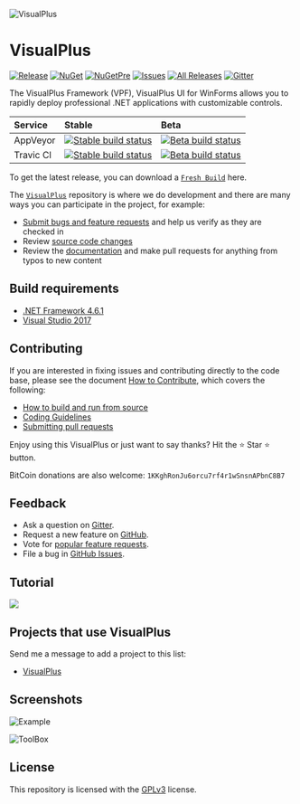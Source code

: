![VisualPlus](http://i.imgur.com/KwWQDQZ.png)
# VisualPlus
[![Release](https://img.shields.io/github/release/DarkByte7/VisualPlus.svg?style=flat)](https://github.com/DarkByte7/VisualPlus/releases/latest)
[![NuGet](https://img.shields.io/nuget/v/VisualPlus.svg?style=flat)](https://www.nuget.org/packages/VisualPlus/)
[![NuGetPre](https://img.shields.io/nuget/vpre/VisualPlus.svg?style=flat)](https://www.nuget.org/packages/VisualPlus/)
[![Issues](https://img.shields.io/github/issues/DarkByte7/VisualPlus.svg?style=flat)](https://github.com/DarkByte7/VisualPlus/issues)
[![All Releases](https://img.shields.io/github/downloads/DarkByte7/VisualPlus/total.svg?style=flat)](https://github.com/DarkByte7/VisualPlus/releases)
[![Gitter](https://img.shields.io/gitter/room/nwjs/nw.js.svg)](https://gitter.im/VisualPlusUI/General)
 
The VisualPlus Framework (VPF), VisualPlus UI for WinForms allows you to rapidly deploy professional .NET applications with customizable controls.

| Service | Stable | Beta |
| :---- | :---- | :------ |
AppVeyor | [ ![Stable build status][1]][2] | [![Beta build status][3]][4] |
Travic Cl | [ ![Stable build status][5]][6] | [![Beta build status][7]][8] |

[1]: https://img.shields.io/appveyor/ci/DarkByte7/VisualPlus/master.svg?style=plastic
[2]: https://github.com/DarkByte7/VisualPlus/releases
[3]: https://img.shields.io/appveyor/ci/DarkByte7/VisualPlus/beta.svg?style=plastic
[4]: https://ci.appveyor.com/project/DarkByte7/VisualPlus
[5]: https://img.shields.io/travis/DarkByte7/VisualPlus/master.svg?style=plastic
[6]: https://github.com/DarkByte7/VisualPlus/releases
[7]: https://img.shields.io/travis/DarkByte7/VisualPlus/beta.svg?style=plastic
[8]: https://travis-ci.org/DarkByte7/VisualPlus

To get the latest release, you can download a [`Fresh Build`](https://ci.appveyor.com/project/DarkByte7/VisualPlus/build/artifacts) here.

The [`VisualPlus`](https://github.com/DarkByte7/VisualPlus) repository is where we do development and there are many ways you can participate in the project, for example:
- [Submit bugs and feature requests](https://github.com/DarkByte7/VisualPlus/issues) and help us verify as they are checked in
- Review [source code changes](https://github.com/DarkByte7/VisualPlus/pulls)
- Review the [documentation](https://github.com/DarkByte7/VisualPlus/wiki) and make pull requests for anything from typos to new content

## Build requirements
- [.NET Framework 4.6.1](https://www.microsoft.com/en-us/download/details.aspx?id=49981)
- [Visual Studio 2017](https://www.visualstudio.com/downloads/)

## Contributing
If you are interested in fixing issues and contributing directly to the code base, please see the document [How to Contribute](https://github.com/DarkByte7/VisualPlus/wiki/How-to-Contribute), which covers the following:
- [How to build and run from source](https://github.com/DarkByte7/VisualPlus/wiki/How-to-Contribute#build-and-run-from-source)
- [Coding Guidelines](https://github.com/DarkByte7/VisualPlus/wiki/Coding-Guidelines)
- [Submitting pull requests](https://github.com/DarkByte7/VisualPlus/compare)

Enjoy using this VisualPlus or just want to say thanks?
Hit the ⭐️ Star ⭐️ button.

BitCoin donations are also welcome: `1KKghRonJu6orcu7rf4r1wSnsnAPbnC8B7`

## Feedback
- Ask a question on [Gitter](https://gitter.im/VisualPlusUI/General).
- Request a new feature on [GitHub](https://github.com/DarkByte7/VisualPlus/blob/beta/CONTRIBUTE.md).
- Vote for [popular feature requests](https://github.com/DarkByte7/VisualPlus/issues?q=is:open+is:issue+label:feature-request+sort:reactions-B1-desc).
- File a bug in [GitHub Issues](https://github.com/DarkByte7/VisualPlus/issues?q=is:open+is:issue).

## Tutorial
[![](http://youronline.biz/wp-content/uploads/2012/08/Play-Video-Now.jpg)](https://youtu.be/QulNVudD9o8)

## Projects that use VisualPlus
Send me a message to add a project to this list:
- [VisualPlus](https://github.com/DarkByte7/VisualPlus)

## Screenshots
![Example](http://i.imgur.com/iyFs1W3.jpg)

![ToolBox](https://i.imgur.com/vhY2yfU.jpg)

## License
This repository is licensed with the [GPLv3](LICENSE) license.
